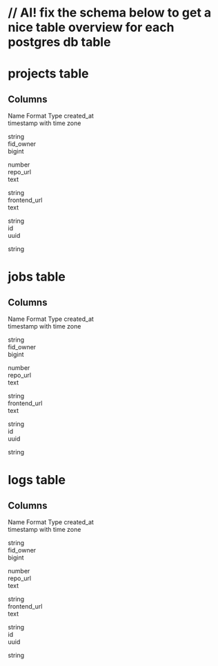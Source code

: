 # // AI! fix the schema below to get a nice table overview for each postgres db table
# projects table
## Columns
Name	Format	Type
created_at	
timestamp with time zone

string	
fid_owner	
bigint

number	
repo_url	
text

string	
frontend_url	
text

string	
id	
uuid

string	

# jobs table
## Columns

Name	Format	Type
created_at	
timestamp with time zone

string	
fid_owner	
bigint

number	
repo_url	
text

string	
frontend_url	
text

string	
id	
uuid

string	

# logs table
## Columns

Name	Format	Type
created_at	
timestamp with time zone

string	
fid_owner	
bigint

number	
repo_url	
text

string	
frontend_url	
text

string	
id	
uuid

string	
